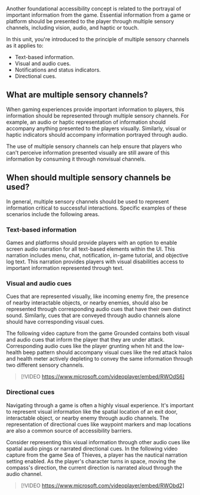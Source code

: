 Another foundational accessibility concept is related to the portrayal of important information from the game. Essential information from a game or platform should be presented to the player through multiple sensory channels, including vision, audio, and haptic or touch.

In this unit, you're introduced to the principle of multiple sensory channels as it applies to:

- Text-based information.
- Visual and audio cues.
- Notifications and status indicators.
- Directional cues.

## What are multiple sensory channels?

When gaming experiences provide important information to players, this information should be represented through multiple sensory channels. For example, an audio or haptic representation of information should accompany anything presented to the players visually. Similarly, visual or haptic indicators should accompany information portrayed through audio.

The use of multiple sensory channels can help ensure that players who can't perceive information presented visually are still aware of this information by consuming it through nonvisual channels.

## When should multiple sensory channels be used?

In general, multiple sensory channels should be used to represent information critical to successful interactions. Specific examples of these scenarios include the following areas.

### Text-based information

Games and platforms should provide players with an option to enable screen audio narration for all text-based elements within the UI. This narration includes menu, chat, notification, in-game tutorial, and objective log text. This narration provides players with visual disabilities access to important information represented through text.

### Visual and audio cues

Cues that are represented visually, like incoming enemy fire, the presence of nearby interactable objects, or nearby enemies, should also be represented through corresponding audio cues that have their own distinct sound. Similarly, cues that are conveyed through audio channels alone should have corresponding visual cues.

The following video capture from the game Grounded contains both visual and audio cues that inform the player that they are under attack. Corresponding audio cues like the player grunting when hit and the low-health beep pattern should accompany visual cues like the red attack halos and health meter actively depleting to convey the same information through two different sensory channels.

> [!VIDEO https://www.microsoft.com/videoplayer/embed/RWOdS6]

### Directional cues

Navigating through a game is often a highly visual experience. It's important to represent visual information like the spatial location of an exit door, interactable object, or nearby enemy through audio channels. The representation of directional cues like waypoint markers and map locations are also a common source of accessibility barriers.

Consider representing this visual information through other audio cues like spatial audio pings or narrated directional cues. In the following video capture from the game Sea of Thieves, a player has the nautical narration setting enabled. As the player's character turns in space, moving the compass's direction, the current direction is narrated aloud through the audio channel.

> [!VIDEO https://www.microsoft.com/videoplayer/embed/RWObd2]

